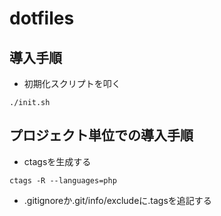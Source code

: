 # dotfiles

## 導入手順

* 初期化スクリプトを叩く

```
./init.sh
```

## プロジェクト単位での導入手順

* ctagsを生成する

```
ctags -R --languages=php
```

* .gitignoreか.git/info/excludeに.tagsを追記する
